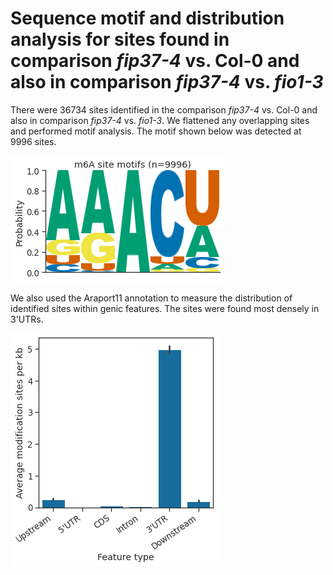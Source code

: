 # Sequence motif and distribution analysis for sites found in comparison *fip37-4* vs. Col-0 and also in comparison *fip37-4* vs. *fio1-3*



There were 36734 sites identified in the comparison *fip37-4* vs. Col-0 and also in comparison *fip37-4* vs. *fio1-3*. We flattened any overlapping sites and performed motif analysis. The motif shown below was detected at 9996 sites.




    
![png](fip37_vs_col0__and__fip37_vs_fio1_yanocomp_logos.py_files/fip37_vs_col0__and__fip37_vs_fio1_yanocomp_logos.py_3_1.png)
    



We also used the Araport11 annotation to measure the distribution of identified sites within genic features. The sites were found most densely in 3'UTRs.



    
![png](fip37_vs_col0__and__fip37_vs_fio1_yanocomp_logos.py_files/fip37_vs_col0__and__fip37_vs_fio1_yanocomp_logos.py_4_1.png)
    

